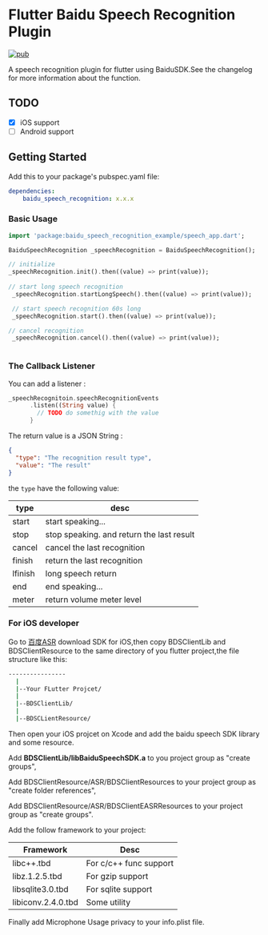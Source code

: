 # Flutter Baidu Speech Recognition Plugin 

[![pub](https://img.shields.io/pub/v/baidu_speech_recognition.svg?style=flat-square)](https://pub.dartlang.org/packages/baidu_speech_recognition)

A speech recognition plugin for flutter using BaiduSDK.See the changelog for more information about the function.


## TODO

- [x] iOS support
- [ ] Android support

## Getting Started

Add this to your package's pubspec.yaml file:
```yaml
dependencies:
    baidu_speech_recognition: x.x.x
```

### Basic Usage

```dart
import 'package:baidu_speech_recognition_example/speech_app.dart';

BaiduSpeechRecognition _speechRecognition = BaiduSpeechRecognition();

// initialize 
_speechRecognition.init().then((value) => print(value));
 
// start long speech recognition 
 _speechRecognition.startLongSpeech().then((value) => print(value)); 

 // start speech recognition 60s long
 _speechRecognition.start().then((value) => print(value));  

// cancel recognition 
 _speechRecognition.cancel().then((value) => print(value));
  
```

### The Callback Listener
You can add a listener :
```dart
_speechRecognitoin.speechRecognitionEvents
      .listen((String value) {
        // TODO do somethig with the value
      }
```

The return value is a JSON String :
```json
{
  "type": "The recognition result type",
  "value": "The result"
}
```
the `type` have the following value:

| type | desc |
|---|---|
|start|start speaking...|
|stop|stop speaking. and return the last result|
|cancel|cancel the last recognition|
|finish|return the last recognition|
|lfinish|long speech return|
|end|end speaking...|
|meter|return volume meter level|

### For iOS developer
Go to [百度ASR](http://ai.baidu.com/sdk#asr) download SDK for iOS,then copy BDSClientLib and BDSClientResource to the same directory of you flutter project,the file structure like this:
```bash
----------------
  |
  |--Your FLutter Projcet/
  |
  |--BDSClientLib/
  |
  |--BDSCLientResource/
```

Then open your iOS projcet on Xcode and add the baidu speech SDK library and some resource.

Add **BDSClientLib/libBaiduSpeechSDK.a** to you project group as "create groups",

Add BDSClientResource/ASR/BDSClientResources to your project group as "create folder references",

Add BDSClientResource/ASR/BDSClientEASRResources to your project group as "create groups".

Add the follow framework to your project:

| Framework | Desc |
| --------- | ---- |
| libc++.tbd | For c/c++ func support |
| libz.1.2.5.tbd | For gzip support |
| libsqlite3.0.tbd | For sqlite support |
| libiconv.2.4.0.tbd | Some utility |

Finally add Microphone Usage privacy to your info.plist file.
